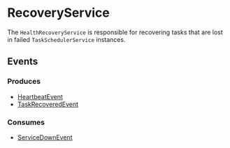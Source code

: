 # RecoveryService

The `HealthRecoveryService` is responsible for recovering tasks that are lost in failed `TaskSchedulerService` instances.

## Events

### Produces

- [HeartbeatEvent](../../../docs/events.md#heartbeatevent)
- [TaskRecoveredEvent](../../../docs/events.md#taskrecoveredevent)

### Consumes

- [ServiceDownEvent](../../../docs/events.md#servicedownevent)
